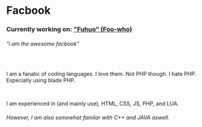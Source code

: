 <html>
  <body>
    <h1>Facbook</h1>
    <h3>Currently working on: <a href="#" title="Codename ;)">"Fuhuo" (Foo-who)</a></h3>
    <h6><i>"i am the awesome facbook"</i></h6>
    <br>
    <p>I am a fanatic of coding languages. I love them. Not PHP though. I hate PHP. Especially using blade PHP.</p>
     <br>
    <p>I am experienced in (and mainly use), HTML, CSS, JS, PHP, and LUA.</p>
    <h6>However, I am also somewhat familar with C++ and JAVA aswell.</h6>
  </body>
</html>
